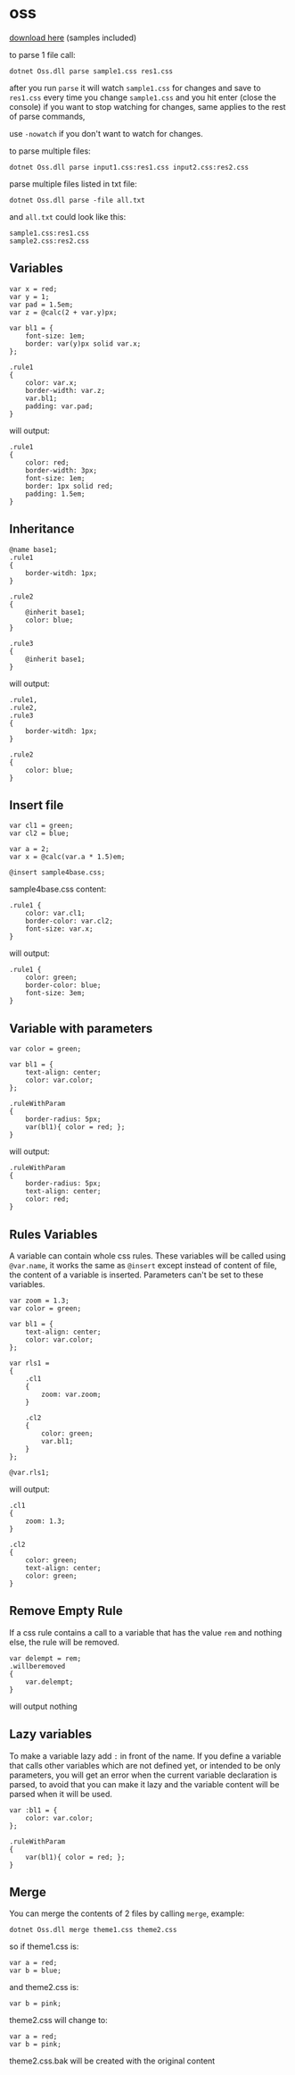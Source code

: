 # oss
[download here](https://www.aspnetawesome.com/Download/Oss) (samples included)

to parse 1 file call:
```
dotnet Oss.dll parse sample1.css res1.css
```
after you run `parse` it will watch `sample1.css` for changes and save to `res1.css` every time you change `sample1.css` and you hit enter (close the console) if you want to stop watching for changes, same applies to the rest of parse commands,

use `-nowatch` if you don't want to watch for changes.

to parse multiple files: 
```
dotnet Oss.dll parse input1.css:res1.css input2.css:res2.css
```
parse multiple files listed in txt file:
```
dotnet Oss.dll parse -file all.txt
```
and `all.txt` could look like this:
```
sample1.css:res1.css
sample2.css:res2.css
```

## Variables

```
var x = red;
var y = 1;
var pad = 1.5em;
var z = @calc(2 + var.y)px;

var bl1 = { 
    font-size: 1em;
    border: var(y)px solid var.x;
};

.rule1
{
    color: var.x;
    border-width: var.z;
    var.bl1;
    padding: var.pad;
}
```
will output:
```
.rule1
{
    color: red;
    border-width: 3px;
    font-size: 1em;
    border: 1px solid red;
    padding: 1.5em;
}
```
## Inheritance
```
@name base1;
.rule1
{
    border-witdh: 1px;  
}

.rule2
{
    @inherit base1;
    color: blue;
}

.rule3
{
    @inherit base1;
}
```
will output:
```
.rule1,
.rule2,
.rule3
{
    border-witdh: 1px;  
}

.rule2
{
    color: blue;
}
```
## Insert file
```
var cl1 = green;
var cl2 = blue;

var a = 2;
var x = @calc(var.a * 1.5)em;

@insert sample4base.css;
```
sample4base.css content:
```
.rule1 {
    color: var.cl1;
    border-color: var.cl2;
    font-size: var.x;
}
```
will output:
```
.rule1 {
    color: green;
    border-color: blue;
    font-size: 3em;
}
```

## Variable with parameters
```
var color = green;

var bl1 = { 
    text-align: center;
    color: var.color;
};

.ruleWithParam
{
    border-radius: 5px;
    var(bl1){ color = red; };
}
```
will output:
```
.ruleWithParam
{
    border-radius: 5px;
    text-align: center;
    color: red;
}
```
## Rules Variables
A variable can contain whole css rules. These variables will be called using `@var.name`, it works the same as `@insert` except instead of content of file, the content of a variable is inserted. Parameters can't be set to these variables.
```
var zoom = 1.3;
var color = green;

var bl1 = { 
    text-align: center;
    color: var.color;
};

var rls1 = 
{   
    .cl1
    {
        zoom: var.zoom;
    }

    .cl2 
    {
        color: green;
        var.bl1;
    }
};

@var.rls1;
```
will output:
```
.cl1
{
    zoom: 1.3;
}

.cl2 
{
    color: green;
    text-align: center;
    color: green;
}
```
## Remove Empty Rule
If a css rule contains a call to a variable that has the value `rem` and nothing else, the rule will be removed.
```
var delempt = rem;
.willberemoved
{
    var.delempt;
}
```
will output nothing

## Lazy variables
To make a variable lazy add `:` in front of the name.
If you define a variable that calls other variables which are not defined yet, or intended to be only parameters, you will get an error when the current variable declaration is parsed, to avoid that you can make it lazy and the variable content will be parsed when it will be used.
```
var :bl1 = { 
    color: var.color;
};

.ruleWithParam
{
    var(bl1){ color = red; };
}
```
## Merge
You can merge the contents of 2 files by calling `merge`, example:
```
dotnet Oss.dll merge theme1.css theme2.css
```
so if theme1.css is:
```
var a = red;
var b = blue;
```
and theme2.css is:
```
var b = pink;
```
theme2.css will change to:
```
var a = red;
var b = pink;
```
theme2.css.bak will be created with the original content
